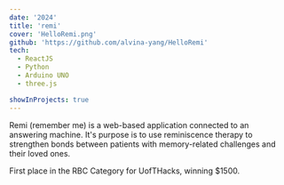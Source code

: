 ```yaml
---
date: '2024'
title: 'remi'
cover: 'HelloRemi.png'
github: 'https://github.com/alvina-yang/HelloRemi'
tech:
  - ReactJS
  - Python
  - Arduino UNO
  - three.js

showInProjects: true
---
```


Remi (remember me) is a web-based application connected to an answering machine. It's purpose is to use reminiscence therapy to strengthen bonds between patients with memory-related challenges and their loved ones.

First place in the RBC Category for UofTHacks, winning \$1500.
